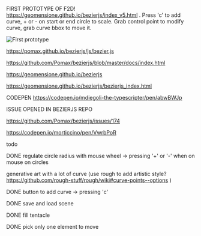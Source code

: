FIRST PROTOTYPE OF F2D! https://geomensione.github.io/bezierjs/index_v5.html . Press 'c' to add curve, + or - on start or end circle to scale. Grab control point to modify curve, grab curve bbox to move it.

![First prototype](https://geomensione.github.io/bezierjs/img/testf2d.png)

https://pomax.github.io/bezierjs/js/bezier.js

https://github.com/Pomax/bezierjs/blob/master/docs/index.html

https://geomensione.github.io/bezierjs

https://geomensione.github.io/bezierjs/bezierjs_index.html

CODEPEN https://codepen.io/mdiegoli-the-typescripter/pen/abwBWJp

ISSUE OPENED IN BEZIERJS REPO

https://github.com/Pomax/bezierjs/issues/174

https://codepen.io/morticcino/pen/VwrbPoR

todo

DONE regulate circle radius with mouse wheel -> pressing '+' or '-' when on mouse on circles

generative art with a lot of curve (use rough to add artistic style? https://github.com/rough-stuff/rough/wiki#curve-points--options )

DONE button to add curve -> pressing 'c'

DONE save and load scene

DONE fill tentacle

DONE pick only one element to move


